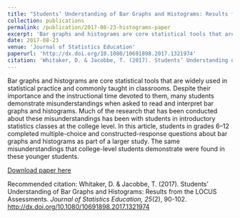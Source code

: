 ```yaml
---
title: "Students’ Understanding of Bar Graphs and Histograms: Results from the LOCUS Assessments"
collection: publications
permalink: /publication/2017-08-23-histograms-paper
excerpt: 'Bar graphs and histograms are core statistical tools that are widely used in statistical practice and commonly taught in classrooms. Despite their importance and the instructional time devoted to them, many students demonstrate misunderstandings when asked to read and interpret bar graphs and histograms. Much of the research that has been conducted about these misunderstandings has been with students in introductory statistics classes at the college level. In this article, students in grades 6–12 completed multiple-choice and constructed-response questions about bar graphs and histograms as part of a larger study. The same misunderstandings that college-level students demonstrate were found in these younger students.'
date: 2017-08-23
venue: 'Journal of Statistics Education'
paperurl: 'http://dx.doi.org/10.1080/10691898.2017.1321974'
citation: 'Whitaker, D. & Jacobbe, T. (2017). Students’ Understanding of Bar Graphs and Histograms: Results from the LOCUS Assessments. <i>Journal of Statistics Education, 25</i>(2), 90-102.'
---
```

Bar graphs and histograms are core statistical tools that are widely used in statistical practice and commonly taught in classrooms. Despite their importance and the instructional time devoted to them, many students demonstrate misunderstandings when asked to read and interpret bar graphs and histograms. Much of the research that has been conducted about these misunderstandings has been with students in introductory statistics classes at the college level. In this article, students in grades 6–12 completed multiple-choice and constructed-response questions about bar graphs and histograms as part of a larger study. The same misunderstandings that college-level students demonstrate were found in these younger students.

[Download paper here](https://www.tandfonline.com/doi/pdf/10.1080/10691898.2017.1321974)

Recommended citation: Whitaker, D. & Jacobbe, T. (2017). Students’ Understanding of Bar Graphs and Histograms: Results from the LOCUS Assessments. <i>Journal of Statistics Education, 25</i>(2), 90-102. http://dx.doi.org/10.1080/10691898.2017.1321974
